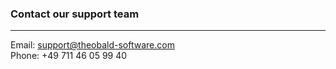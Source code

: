 
### Contact our support team
---  
Email: <support@theobald-software.com>  
Phone: +49 711 46 05 99 40